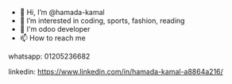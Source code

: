 - 👋 Hi, I’m @hamada-kamal
- 👀 I’m interested in coding, sports, fashion, reading
- 🌱 I'm odoo developer
- 📫 How to reach me 

whatsapp: 01205236682

linkedin: https://www.linkedin.com/in/hamada-kamal-a8864a216/

<!---
hamada-kamal/hamada-kamal is a ✨ special ✨ repository because its `README.md` (this file) appears on your GitHub profile.
You can click the Preview link to take a look at your changes.
--->

